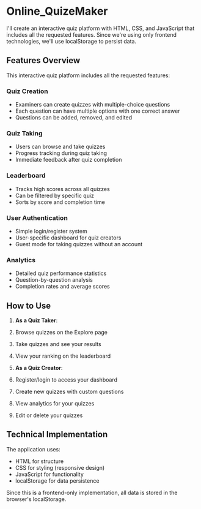 # Online_QuizeMaker

I'll create an interactive quiz platform with HTML, CSS, and JavaScript that includes all the requested features. Since we're using only frontend technologies, we'll use localStorage to persist data.

## Features Overview

This interactive quiz platform includes all the requested features:

### Quiz Creation

- Examiners can create quizzes with multiple-choice questions
- Each question can have multiple options with one correct answer
- Questions can be added, removed, and edited


### Quiz Taking

- Users can browse and take quizzes
- Progress tracking during quiz taking
- Immediate feedback after quiz completion


### Leaderboard

- Tracks high scores across all quizzes
- Can be filtered by specific quiz
- Sorts by score and completion time


### User Authentication

- Simple login/register system
- User-specific dashboard for quiz creators
- Guest mode for taking quizzes without an account


### Analytics

- Detailed quiz performance statistics
- Question-by-question analysis
- Completion rates and average scores


## How to Use

1. **As a Quiz Taker**:

1. Browse quizzes on the Explore page
2. Take quizzes and see your results
3. View your ranking on the leaderboard



2. **As a Quiz Creator**:

1. Register/login to access your dashboard
2. Create new quizzes with custom questions
3. View analytics for your quizzes
4. Edit or delete your quizzes





## Technical Implementation

The application uses:

- HTML for structure
- CSS for styling (responsive design)
- JavaScript for functionality
- localStorage for data persistence


Since this is a frontend-only implementation, all data is stored in the browser's localStorage.
